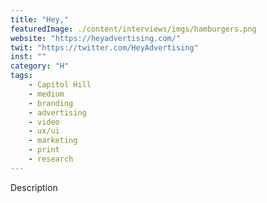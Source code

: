 ```yaml
---
title: "Hey,"
featuredImage: ./content/interviews/imgs/hamburgers.png
website: "https://heyadvertising.com/"
twit: "https://twitter.com/HeyAdvertising"
inst: ""
category: "H"
tags:
    - Capitol Hill
    - medium
    - branding
    - advertising
    - video
    - ux/ui
    - marketing
    - print
    - research
---
```


Description
